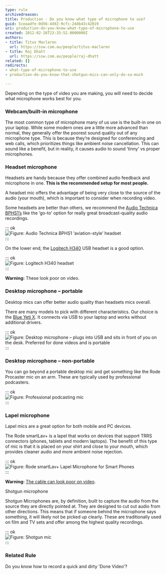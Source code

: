 ```yaml
---
type: rule
archivedreason: 
title: Production - Do you know what type of microphone to use?
guid: 5ceaadfe-0d56-4492-9cfc-24db43c42019
uri: production-do-you-know-what-type-of-microphone-to-use
created: 2012-02-26T23:33:52.0000000Z
authors:
- title: Titus Maclaren
  url: https://ssw.com.au/people/titus-maclaren
- title: Raj Dhatt
  url: https://ssw.com.au/people/raj-dhatt
related: []
redirects:
- what-type-of-microphone-to-use
- production-do-you-know-that-shotgun-mics-can-only-do-so-much

---
```


Depending on the type of video you are making, you will need to decide what microphone works best for you.

<!--endintro-->

### Webcam/built-in microphone


The most common type of microphone many of us use is the built-in one on your laptop.
While some modern ones are a little more advanced than normal, they generally offer the poorest sound quality out of any microphone type. This is because they’re designed for conferencing and web calls, which prioritizes things like ambient noise cancellation. This can sound like a benefit, but in reality, it causes audio to sound ‘tinny’ vs proper microphones.

### Headset microphone


Headsets are handy because they offer combined audio feedback and microphone in one.
 **This is the recommended setup for most people.** 

A headset mic offers the advantage of being very close to the source of the audio (your mouth), which is important to consider when recording video.

Some headsets are better than others, we recommend the     [Audio Technica BPHS1’s](https://www.audio-technica.com/en-us/bphs1) like the ‘go-to’ option for really great broadcast-quality audio recordings.

::: ok  
![Figure: Audio Technica BPHS1 ‘aviation-style’ headset](mic-1-audiotechnica.png)  
:::

On the lower end, the     [Logitech H340](https://www.logitech.com/en-au/product/usb-headset-h340) USB headset is a good option.

::: ok  
![Figure: Logitech H340 headset](mic-2-logitech.png)  
:::

**Warning:** These look poor on video.

### Desktop microphone – portable

Desktop mics can offer better audio quality than headsets mics overall.

There are many models to pick with different characteristics. Our choice is the [Blue Yeti X](https://www.bluemic.com/en-us/products/yeti-x/). It connects via USB to your laptop and works without additional drivers.

::: ok  
![Figure: Desktop microphone – plugs into USB and sits in front of you on the desk. Preferred for done videos and is portable](blue-yeti-x.jpg)  
:::

### Desktop microphone – non-portable

You can go beyond a portable desktop mic and get something like the Rode Procaster mic on an arm. These are typically used by professional podcasters.

::: ok  
![Figure: Professional podcasting mic](micpro-1.jpg)  
:::

### Lapel microphone

Lapel mics are a great option for both mobile and PC devices.

The Rode smartLav+ is a lapel that works on devices that support TRRS connectors (phones, tablets and modern laptops).
The benefit of this type of mic is that it is placed on your shirt and close to your mouth, which provides cleaner audio and more ambient noise rejection.

::: ok  
![Figure: Rode smartLav+ Lapel Microphone for Smart Phones](micpro-2-lapel.jpg)  
:::

**Warning:** [The cable can look poor on video](https://www.youtube.com/watch?v=3YbAGcB2LgQ&feature=emb_title).

Shotgun microphone

Shotgun Microphones are, by definition, built to capture the audio from the source they are directly pointed at. They are designed to cut out audio from other directions. This means that if someone behind the microphone says something, it will likely not be picked up clearly.
These are traditionally used on film and TV sets and offer among the highest quality recordings.

::: ok  
![Figure: Shotgun mic](mic-shotgun.jpg)  
:::

### Related Rule


Do you know how to record a quick and dirty 'Done Video'?
